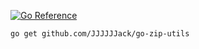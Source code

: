 [![Go Reference](https://pkg.go.dev/badge/github.com/JJJJJJack/go-zip-utils.svg)](https://pkg.go.dev/github.com/JJJJJJack/go-zip-utils)

`go get github.com/JJJJJJack/go-zip-utils`
